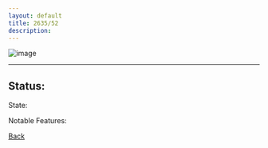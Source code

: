 ```yaml
---
layout: default
title: 2635/52
description: 
---
```

![image]()

* * *

## Status: 

State: 

Notable Features: 

[Back](/./forest/bunker.html)
